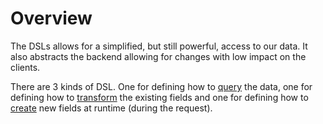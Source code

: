 # Overview
The DSLs allows for a simplified, but still powerful, access to our data. It also abstracts the backend allowing for changes with low impact on the clients.  

There are 3 kinds of DSL. One for defining how to [query](./query_dsl.md) the data, one for defining how to [transform](./transforms_dsl.md) the existing fields and one for defining how to [create](./runtime_dsl.md) new fields at runtime (during the request).
